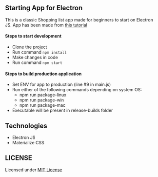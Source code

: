## Starting App for Electron

This is a classic Shopping list app made for beginners to start on Electron JS.
App has been made from [this tutorial](https://www.youtube.com/watch?v=kN1Czs0m1SU)

#### Steps to start development

* Clone the project
* Run command ````npm install```` 
* Make changes in code
* Run command ````npm start````

#### Steps to build production application

* Set ENV for app to production (line #9 in main.js)
* Run either of the following commands depending on system OS:
	- npm run package-linux
	- npm run package-win
	- npm run package-mac
* Executable will be present in release-builds folder

## Technologies

* Electron JS
* Materialize CSS

## LICENSE

Licensed under [MIT License](LICENSE)